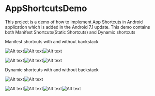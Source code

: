 # AppShortcutsDemo
This project is a demo of how to implement App Shortcuts in Android application which is added in the Android 7.1 update. This demo contains both Manifest Shortcuts(Static Shortcuts) and Dynamic shortcuts

Manifest shortcuts with and without backstack

![Alt text](/images/manifest_sc_newtask.png? "")![Alt text](/images/dynamic_sc_newtask? "")![Alt text](/images/manifest_sc_pinned.png? "")

![Alt text](/images/manifest_sc_backstack.png? "")![Alt text](/images/manifest_sc_backstack_completeted.png? "")![Alt text](/images/manifest_sc_backstack_mainscreen.png? "")



Dynamic shortcuts with and without backstack


![Alt text](/images/dynamic_sc_backstack.png? "")![Alt text](/images/dynamic_sc_newtask? "")

![Alt text](/images/dynamic_sc_backstack.png? "")![Alt text](/images/dynamic_sc_backstack_completed.png? "")![Alt text](/images/dynamic_sc_backstack_main.png? "")![Alt text](/images/dynamic_sc_homescreen.png? "")

